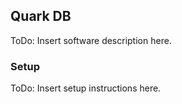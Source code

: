 ## Quark DB
ToDo: Insert software description here.

### Setup
ToDo: Insert setup instructions here.
